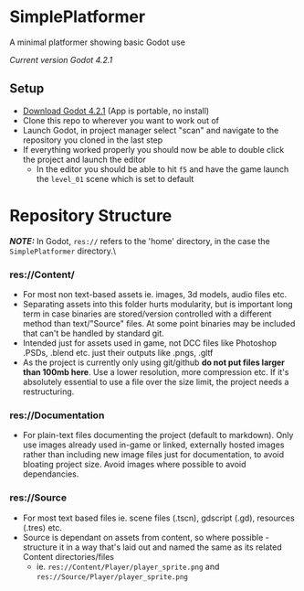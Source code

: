 # SimplePlatformer
A minimal platformer showing basic Godot use

*Current version Godot 4.2.1*

## Setup

* [Download Godot 4.2.1](https://godotengine.org/download/archive/) (App is portable, no install)
* Clone this repo to wherever you want to work out of
* Launch Godot, in project manager select "scan" and navigate to the repository you cloned in the last step
* If everything worked properly you should now be able to double click the project and launch the editor
  * In the editor you should be able to hit `f5` and have the game launch the `level_01` scene which is set to default
 
# Repository Structure

**_NOTE:_** In Godot, `res://` refers to the 'home' directory, in the case the `SimplePlatformer` directory.\

### res://Content/
  * For most non text-based assets ie. images, 3d models, audio files etc.
  * Separating assets into this folder hurts modularity, but is important long term in case binaries are stored/version controlled with a different method than text/"Source" files. At some point binaries may be included that can't be handled by standard git.
  * Intended just for assets used in game, not DCC files like Photoshop .PSDs, .blend etc. just their outputs like .pngs, .gltf
  * As the project is currently only using git/github **do not put files larger than 100mb here**. Use a lower resolution, more compression etc. If it's absolutely essential to use a file over the size limit, the project needs a restructuring.
### res://Documentation
  * For plain-text files documenting the project (default to markdown). Only use images already used in-game or linked, externally hosted images rather than including new image files just for documentation, to avoid bloating project size. Avoid images where possible to avoid dependancies.
### res://Source
  * For most text based files ie. scene files (.tscn), gdscript (.gd), resources (.tres) etc.
  * Source is dependant on assets from content, so where possible - structure it in a way that's laid out and named the same as its related Content directories/files
    * ie. `res://Content/Player/player_sprite.png` and `res://Source/Player/player_sprite.png` 
